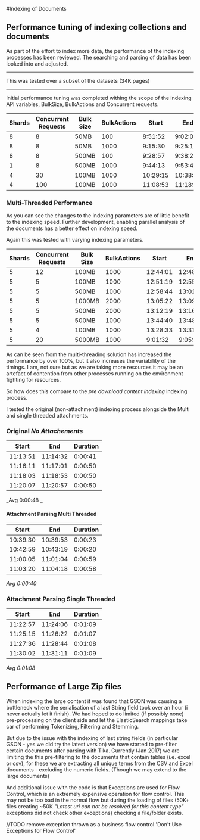 #Indexing of Documents

## Performance tuning of indexing collections and documents
As part of the effort to index more data, the performance of the indexing processes has been reviewed.
The searching and parsing of data has been looked into and adjusted.
***
This was tested over a subset of the datasets (34K pages)
***

Initial performance tuning was completed withing the scope  of the indexing API variables, BulkSize, BulkActions and Concurrent requests.

| Shards | Concurrent Requests | Bulk Size | BulkActions | Start | End | Duration |
| ------ | ------------------- | --------- | ----------- | ----- | --- | -------- |
| 8 | 8 | 50MB | 100 | 8:51:52 | 9:02:00 | 0:10:08 |
| 8 | 8 | 50MB | 1000 | 9:15:30 | 9:25:16 | 0:09:46 |
| 8 | 8 | 500MB | 100 | 9:28:57 | 9:38:22 | 0:09:25 |
| 1 | 8 | 500MB | 1000 | 9:44:13 | 9:53:48 | 0:09:35 |
| 4 | 30 | 100MB | 1000 | 10:29:15 | 10:38:41 | 0:09:26 |
| 4 | 100 | 100MB | 1000 | 11:08:53 | 11:18:07 | 0:09:14 |

### Multi-Threaded Performance
As you can see the changes to the indexing parameters are of little benefit to the indexing speed.
Further development, enabling parallel analysis of the documents has a better effect on indexing speed.
 
Again this was tested with varying indexing parameters.
 
| Shards | Concurrent Requests | Bulk Size | BulkActions | Start | End | Duration |
| ------ | ------------------- | --------- | ----------- | ----- | --- | -------- |
| 5 | 12 | 100MB | 1000 | 12:44:01 | 12:48:54 | 0:04:53 |
| 5 | 5 | 100MB | 1000 | 12:51:19 | 12:55:36 | 0:04:17 |
| 5 | 5 | 500MB | 1000 | 12:58:44 | 13:01:29 | 0:02:45 |
| 5 | 5 | 1000MB | 2000 | 13:05:22 | 13:09:36 | 0:04:14 |
| 5 | 5 | 500MB | 2000 | 13:12:19 | 13:16:31 | 0:04:12 |
| 5 | 5 | 500MB | 1000 | 13:44:40 | 13:48:54 | 0:04:14 |
| 5 | 4 | 100MB | 1000 | 13:28:33 | 13:31:21 | 0:02:48 |
| 5 | 20 | 5000MB | 1000 | 9:01:32 | 9:05:33 | 0:04:01 |
  
  
  
As can be seen from the multi-threading solution has increased the performance by over 100%, but it also increases the variability of the timings.
 I am, not sure but as we are taking more resources it may be an artefact of contention from other processes running on the environment fighting for resources.   

So how does this compare to the _pre download content indexing_ indexing process.

I tested the original (non-attachment) indexing process alongside the Multi and single threaded attachments.  

### Original  _No Attachements_
| Start | End | Duration |
| --- | --- | ---|
| 11:13:51 | 11:14:32 | 0:00:41 |
| 11:16:11 | 11:17:01 | 0:00:50 |
| 11:18:03 | 11:18:53 | 0:00:50 |
| 11:20:07 | 11:20:57 | 0:00:50 |
_Avg 0:00:48 _


#### Attachment Parsing Multi Threaded 

| Start | End | Duration |
| --- | --- | ---|
| 10:39:30 | 10:39:53 | 0:00:23
| 10:42:59 | 10:43:19 | 0:00:20
| 11:00:05 | 11:01:04 | 0:00:59
| 11:03:20 | 11:04:18 | 0:00:58
_Avg 0:00:40_

### Attachment Parsing Single Threaded  
| Start | End | Duration |
| --- | --- | ---|
| 11:22:57 | 11:24:06 | 0:01:09 |
| 11:25:15 | 11:26:22 | 0:01:07 |
| 11:27:36 | 11:28:44 | 0:01:08 |
| 11:30:02 | 11:31:11 | 0:01:09 |
_Avg  0:01:08_

## Performance of Large Zip files
When indexing the large content it was found that GSON was causing a bottleneck where the serialisation of a last String field took over an hour (i never actually let it finish).
We had hoped to do limited (if possibly none) pre-processing on the client side and let the ElasticSearch mappings take car of performing Tokenizing, Filtering and Stemming.

But due to the issue with the indexing of last string fields (in particular GSON - yes we did try the latest version) we have started to pre-filter certain documents after parsing with Tika. 
Currently (Jan 2017) we are limiting the this pre-filtering to the documents that contain tables (i.e. excel or csv), for these we are extracting all unique terms from the CSV and Excel documents - excluding the numeric fields. 
(Though we may extend to the large documents)

And additional issue with the code is that Exceptions are used for Flow Control, which is an extremely expensive operation for flow control.
This may not be too bad in the normal flow but during the loading of files (50K+ files creating ~50K _"Latest uri can not be resolved for this content type"_ exceptions did not check other exceptions) checking a file/folder exists.

//TODO remove exception thrown as a business flow control 'Don't Use Exceptions for Flow Control'
                                                  
